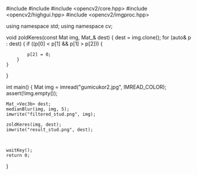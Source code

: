 #include <iostream>
#include <vector>
#include <opencv2/core.hpp>
#include <opencv2/highgui.hpp>
#include <opencv2/imgproc.hpp>

using namespace std;
using namespace cv;

void zoldKeres(const Mat img, Mat_<Vec3b>& dest) {
	dest = img.clone();
	for (auto& p : dest)
	{
		if ((p[0] < p[1] && p[1] > p[2])) {

			p[2] = 0;
		}
	}
}

int main() {
	Mat img = imread("gumicukor2.jpg", IMREAD_COLOR);
	assert(!img.empty());

	Mat_<Vec3b> dest;
	medianBlur(img, img, 5);
	imwrite("filtered_stud.png", img);

	zoldKeres(img, dest);
	imwrite("result_stud.png", dest);



	waitKey();
	return 0;
}
  

